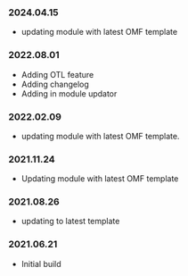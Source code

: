 ### 2024.04.15
- updating module with latest OMF template

### 2022.08.01
- Adding OTL feature 
- Adding changelog
- Adding in module updator


### 2022.02.09
- updating module with latest OMF template. 


### 2021.11.24
- Updating module with latest OMF template 

### 2021.08.26
- updating to latest template 


### 2021.06.21
- Initial build